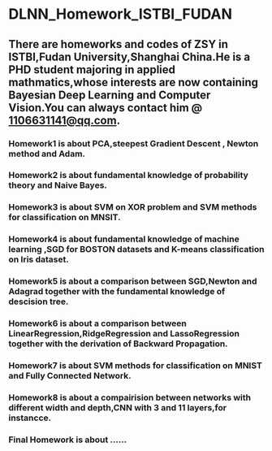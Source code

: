 # DLNN_Homework_ISTBI_FUDAN
## There are  homeworks and codes of ZSY in ISTBI,Fudan University,Shanghai China.He is a PHD student majoring in applied mathmatics,whose interests are now containing Bayesian Deep Learning and Computer Vision.You can always contact him @ 1106631141@qq.com.

### Homework1 is about PCA,steepest Gradient Descent , Newton method and Adam.
### Homework2 is about fundamental knowledge of probability theory and Naive Bayes.
### Homework3 is about SVM on XOR problem and SVM methods for classification on MNSIT.
### Homework4 is about fundamental knowledge of machine learning ,SGD for BOSTON datasets and K-means classification on Iris dataset.
### Homework5 is about a comparison between SGD,Newton and Adagrad together with the fundamental knowledge of descision tree.
### Homework6 is about a comparison between LinearRegression,RidgeRegression and LassoRegression together with the derivation of Backward Propagation.
### Homework7 is about SVM methods for classification on MNIST and Fully Connected Network.
### Homework8 is about a compairision between networks with different width and depth,CNN with 3 and 11 layers,for instancce.
### Final Homework is about ......
 
